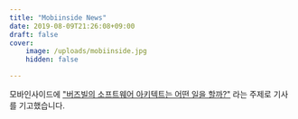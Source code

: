 ```yaml
---
title: "Mobiinside News"
date: 2019-08-09T21:26:08+09:00
draft: false
cover:
    image: /uploads/mobiinside.jpg
    hidden: false

---
```


모바인사이드에
["버즈빌의 소프트웨어 아키텍트는 어떤 일을 할까?"](https://www.mobiinside.co.kr/2019/08/09/buzzvil-architect/)
라는 주제로 기사를 기고했습니다.
